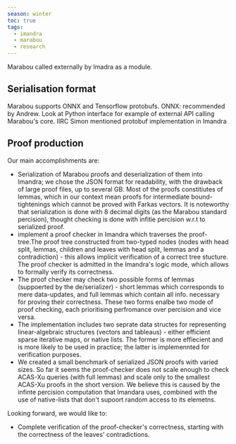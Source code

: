 ```yaml
---
season: winter
toc: true
tags:
  - imandra
  - marabou
  - research
---
```

Marabou called externally by Imadra as a module.

## Serialisation format
Marabou supports ONNX and Tensorflow protobufs.
ONNX: recommended by Andrew. Look at Python interface for example of external API calling Marabou's core.
IIRC Simon mentioned protobuf implementation in Imandra

## Proof production
Our main accomplishments are:
* Serialization of Marabou proofs and deserialization of them into Imandra; we chose the JSON format for readability, with the drawback of large proof files, up to several GB. Most of the proofs constitiutes of lemmas, which in our context mean proofs for intermediate bound-tightenings which cannot be proved with Farkas vectors. It is noteworthy that serialization is done with 8 decimal digits (as the Marabou standard percision), thought checking is done with infitie percision w.r.t to serialized proof. 
* implement a proof checker in Imandra which traverses the proof-tree.The proof tree constructed from two-typed nodes (nodes with head split, lemmas, children and leaves with head split, lemmas and a contradiction) - this allows implicit verification of a correct tree stucture. The proof checker is admitted in the Imandra's logic mode, which allows to formally verify its correctness.
* The proof checker may check two possible forms of lemmas (suppoerted by the de/serializer) - short lemmas which corresponds to mere data-updates, and full lemmas which contain all info. necessary for proving their correctness. These two forms enalbe two mode of proof checking, each prioritising perfromance over percision and vice versa.
* The implementation includes two seprate data structes for representing linear-algebraic structures (vectors and tableaus) - either efficient sparse iterative maps, or native lists. The former is more effiecient and is more likely to be used in practice; the latter is implemennted for verification purposes.
* We created a small benchmark of serialized JSON proofs with varied sizes. So far it seems the proof-checker does not scale enough to check ACAS-Xu queries (with full lemmas) and scale only to the smallest ACAS-Xu proofs in the short version. We believe this is caused by the infinte percision computation that Imandara uses, combined with the use of native-lists that don't supoort random access to its elemetns.

Looking forward, we would like to:
* Complete verification of the proof-checker's correctness, starting with the correctness of the leaves' contradictions.

